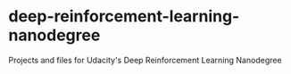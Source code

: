 # deep-reinforcement-learning-nanodegree
Projects and files for Udacity's Deep Reinforcement Learning Nanodegree
